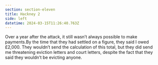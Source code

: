 ```yaml
---
section: section-eleven
title: Hackney 2
side: left
datetime: 2024-03-15T11:26:40.763Z
---
```

Over a year after the attack, it still wasn’t always possible to make payments.By the time that they had settled on a figure, they said I owed £2,000. They wouldn’t send the calculation of this total, but they did send me threatening eviction letters and court letters, despite the fact that they said they wouldn’t be evicting anyone.
